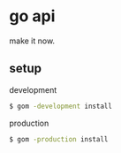 # go api

make it now.

## setup

development

```sh
$ gom -development install
```

production

```sh
$ gom -production install
```
